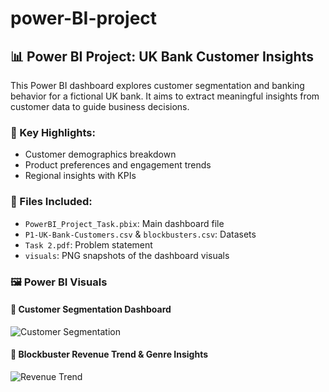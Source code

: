 # power-BI-project
## 📊 Power BI Project: UK Bank Customer Insights

This Power BI dashboard explores customer segmentation and banking behavior for a fictional UK bank. It aims to extract meaningful insights from customer data to guide business decisions.

### 🔹 Key Highlights:
- Customer demographics breakdown
- Product preferences and engagement trends
- Regional insights with KPIs

### 📁 Files Included:
- `PowerBI_Project_Task.pbix`: Main dashboard file
- `P1-UK-Bank-Customers.csv` & `blockbusters.csv`: Datasets
- `Task 2.pdf`: Problem statement
- `visuals`: PNG snapshots of the dashboard visuals

### 🖼 Power BI Visuals

#### 🔹 Customer Segmentation Dashboard  
![Customer Segmentation](power-BI-project/customer_segmentation.png)

#### 🔹 Blockbuster Revenue Trend & Genre Insights  
![Revenue Trend](power-BI-project/revenue_trend.png)
